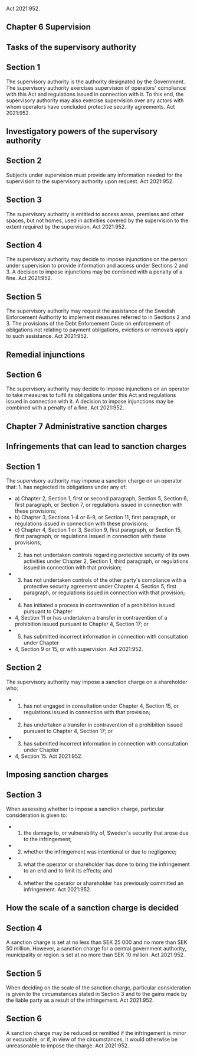 Act 2021:952.
## Chapter 6 Supervision
## Tasks of the supervisory authority
## Section 1
The supervisory authority is the authority designated by the Government.
The supervisory authority exercises supervision of operators' compliance with this Act and regulations issued in connection with it. To this end, the supervisory authority may also exercise supervision over any actors with whom operators have concluded protective security agreements.
Act 2021:952.
## Investigatory powers of the supervisory authority
## Section 2
Subjects under supervision must provide any information needed for the supervision to the supervisory authority upon request. Act 2021:952.
## Section 3
The supervisory authority is entitled to access areas, premises and other spaces, but not homes, used in activities covered by the supervision to the extent required by the supervision. Act 2021:952.
## Section 4
The supervisory authority may decide to impose injunctions on the person under supervision to provide information and access under Sections 2 and 3. A decision to impose injunctions may be combined with a penalty of a fine. Act 2021:952.
## Section 5
The supervisory authority may request the assistance of the Swedish Enforcement Authority to implement measures referred to in Sections 2 and 3. The provisions of the Debt Enforcement Code on enforcement of obligations not relating to payment obligations, evictions or removals apply to such assistance. Act 2021:952.
## Remedial injunctions
## Section 6
The supervisory authority may decide to impose injunctions on an operator to take measures to fulfil its obligations under this Act and regulations issued in connection with it. A decision to impose injunctions may be combined with a penalty of a fine. Act 2021:952.
## Chapter 7 Administrative sanction charges
## Infringements that can lead to sanction charges
## Section 1
The supervisory authority may impose a sanction charge on an operator that: 1. has neglected its obligations under any of:
- a) Chapter 2, Section 1, first or second paragraph, Section 5, Section 6, first paragraph, or Section 7, or regulations issued in connection with these provisions;
- b) Chapter 3, Sections 1-4 or 6-9, or Section 11, first paragraph, or regulations issued in connection with these provisions;
- c) Chapter 4, Section 1 or 3, Section 9, first paragraph, or Section 15, first paragraph, or regulations issued in connection with these provisions;
- 2. has not undertaken controls regarding protective security of its own activities under Chapter 2, Section 1, third paragraph, or regulations issued in connection with that provision;
- 3. has not undertaken controls of the other party's compliance with a protective security agreement under Chapter 4, Section 5, first paragraph, or regulations issued in connection with that provision;
- 4. has initiated a process in contravention of a prohibition issued pursuant to Chapter
- 4, Section 11 or has undertaken a transfer in contravention of a prohibition issued pursuant to Chapter 4, Section 17; or
- 5. has submitted incorrect information in connection with consultation under Chapter
- 4, Section 9 or 15, or with supervision. Act 2021:952.
## Section 2
The supervisory authority may impose a sanction charge on a shareholder who:
- 1. has not engaged in consultation under Chapter 4, Section 15, or regulations issued in connection with that provision;
- 2. has undertaken a transfer in contravention of a prohibition issued pursuant to Chapter 4, Section 17; or
- 3. has submitted incorrect information in connection with consultation under Chapter
- 4, Section 15. Act 2021:952.
## Imposing sanction charges
## Section 3
When assessing whether to impose a sanction charge, particular consideration is given to:
- 1. the damage to, or vulnerability of, Sweden's security that arose due to the infringement;
- 2. whether the infringement was intentional or due to negligence;
- 3. what the operator or shareholder has done to bring the infringement to an end and to limit its effects; and
- 4. whether the operator or shareholder has previously committed an infringement. Act 2021:952.
## How the scale of a sanction charge is decided
## Section 4
A sanction charge is set at no less than SEK 25 000 and no more than SEK 50 million. However, a sanction charge for a central government authority, municipality or region is set at no more than SEK 10 million. Act 2021:952.
## Section 5
When deciding on the scale of the sanction charge, particular consideration is given to the circumstances stated in Section 3 and to the gains made by the liable party as a result of the infringement.
Act 2021:952.
## Section 6
A sanction charge may be reduced or remitted if the infringement is minor or excusable, or if, in view of the circumstances, it would otherwise be unreasonable to impose the charge. Act 2021:952.
